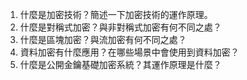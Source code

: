 1. 什麼是加密技術？簡述一下加密技術的運作原理。
2. 什麼是對稱式加密？與非對稱式加密有何不同之處？
3. 什麼是區塊加密？與流加密有何不同之處？
4. 資料加密有什麼應用？在哪些場景中會使用到資料加密？
5. 什麼是公開金鑰基礎加密系統？其運作原理是什麼？